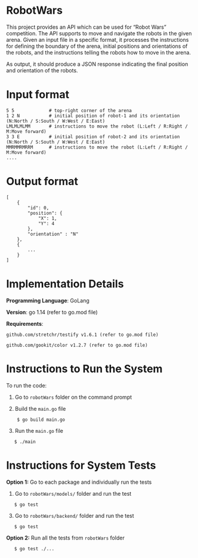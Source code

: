 RobotWars
==========

This project provides an API which can be used for “Robot Wars” competition.
The API supports to move and navigate the robots in the given arena.
Given an input file in a specific format, it processes the instructions for defining the boundary of the arena,
initial positions and orientations of the robots, and the instructions telling the robots how to move in the arena.

As output, it should produce a JSON response indicating the final position and orientation of the robots.

Input format
=============
```
5 5             # top-right corner of the arena
1 2 N           # initial position of robot-1 and its orientation (N:North / S:South / W:West / E:East)
LMLMLMLMM       # instructions to move the robot (L:Left / R:Right / M:Move forward)
3 3 E           # initial position of robot-2 and its orientation (N:North / S:South / W:West / E:East)
MMRMMRMRRM      # instructions to move the robot (L:Left / R:Right / M:Move forward)
....
```

Output format
==============
```
[
    {
        "id": 0,
        "position": {
            "X": 1,
            "Y": 4
        },
        "orientation" : "N"
    },
    {
        ...
    }
]
```
Implementation Details
=======================

**Programming Language**: GoLang

**Version**: go 1.14 (refer to go.mod file)

**Requirements**:

    github.com/stretchr/testify v1.6.1 (refer to go.mod file)
    
    github.com/gookit/color v1.2.7 (refer to go.mod file)


Instructions to Run the System
================================

To run the code:

1) Go to `robotWars` folder on the command prompt

2) Build the `main.go` file
```
    $ go build main.go
```
3) Run the `main.go` file
```
   $ ./main
```

Instructions for System Tests
=============================

**Option 1:** Go to each package and individually run the tests

1) Go to `robotWars/models/` folder and run the test 
```
   $ go test
```
3) Go to `robotWars/backend/` folder and run the test
```
   $ go test
```
**Option 2:** Run all the tests from `robotWars` folder
```
   $ go test ./...
```

